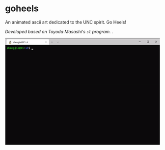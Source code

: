 # goheels

An animated ascii art dedicated to the UNC spirit. Go Heels!

*Developed based on Toyoda Masashi's `sl` program. [](https://github.com/mtoyoda/sl).*

![](demo.gif)